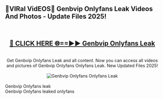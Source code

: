 <h2>🔴VIRal VidEOS🔴 Genbvip Onlyfans Leak Videos And Photos - Update Files 2025!</h2>
<br>
<div align="center">
<h2><a href="https://213.232.235.80/live/video.php?q=genbvip-onlyfans" rel="nofollow">🔴 CLICK HERE 🌐==►► Genbvip Onlyfans Leak</a></h2>
<br>
Get Genbvip Onlyfans Leak and all content. Now you can access all videos and pictures of Genbvip Onlyfans Onlyfans Leak. New Updated Files 2025!
<br>
<br>
<a href="https://213.232.235.80/live/video.php?q=genbvip-onlyfans" rel="nofollow" data-target="animated-image.originalLink"><img src="https://i.imgur.com/dJHk4Zq.gif" alt="Genbvip Onlyfans Onlyfans Leak" style="max-width: 100%; display: inline-block;" data-target="animated-image.originalImage"></a>
</div>
<br>
Genbvip Onlyfans leak<br>
Genbvip Onlyfans leaked onlyfans